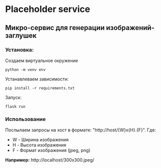 # Placeholder service

## Микро-сервис для генерации изображений-заглушек

### **Установка**:
Создаем виртуальное окружение
```
python -m venv env
```
Устанавлеваем зависимости:
```
pip install -r requirements.txt
```
Запуск:
```
flask run
```

### **Использование**
Послылаем запросы на хост в формате: "http://host/{W}x{H}.{F}".
Где:
-    W - Ширина изображения
-    H - Высота изображения
-    F - Формат изображения (jpeg, png)

**Например:** http://localhost/300x300.jpeg/